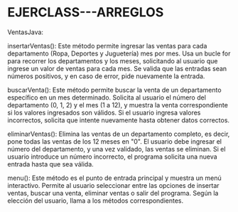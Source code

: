 # EJERCLASS---ARREGLOS

VentasJava:

insertarVentas():
Este método permite ingresar las ventas para cada departamento (Ropa, Deportes y Juguetería) mes por mes.
Usa un bucle for para recorrer los departamentos y los meses, solicitando al usuario que ingrese un valor de ventas para cada mes.
Se valida que las entradas sean números positivos, y en caso de error, pide nuevamente la entrada.

buscarVenta():
Este método permite buscar la venta de un departamento específico en un mes determinado.
Solicita al usuario el número del departamento (0, 1, 2) y el mes (1 a 12), y muestra la venta correspondiente si los valores ingresados son válidos.
Si el usuario ingresa valores incorrectos, solicita que intente nuevamente hasta obtener datos correctos.

eliminarVentas():
Elimina las ventas de un departamento completo, es decir, pone todas las ventas de los 12 meses en "0".
El usuario debe ingresar el número del departamento, y una vez validado, las ventas se eliminan.
Si el usuario introduce un número incorrecto, el programa solicita una nueva entrada hasta que sea válida.

menu():
Este método es el punto de entrada principal y muestra un menú interactivo.
Permite al usuario seleccionar entre las opciones de insertar ventas, buscar una venta, eliminar ventas o salir del programa.
Según la elección del usuario, llama a los métodos correspondientes.
